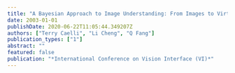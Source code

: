 ```yaml
---
title: "A Bayesian Approach to Image Understanding: From Images to Virtual Forests"
date: 2003-01-01
publishDate: 2020-06-22T11:05:44.349207Z
authors: ["Terry Caelli", "Li Cheng", "Q Fang"]
publication_types: ["1"]
abstract: ""
featured: false
publication: "*International Conference on Vision Interface (VI)*"
---
```


